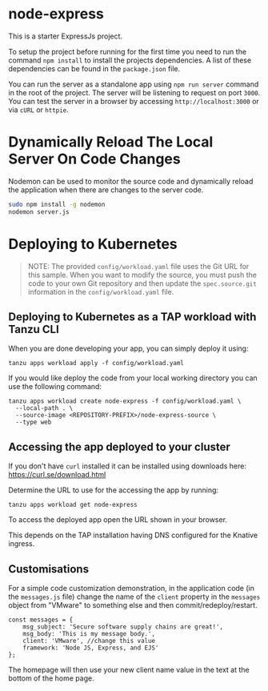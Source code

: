 # node-express

This is a starter ExpressJs project.

To setup the project before running for the first time you need to run the command `npm install` to install the projects dependencies. A list of these dependencies can be found in the `package.json` file.

You can run the server as a standalone app using `npm run server` command in the root of the project. The server will be listening to request on port `3000`. You can test the server in a browser by accessing `http://localhost:3000` or via `cURL` or `httpie`.

# Dynamically Reload The Local Server On Code Changes

Nodemon can be used to monitor the source code and dynamically reload the application when there are changes to the server code.

```bash
sudo npm install -g nodemon
nodemon server.js
```

# Deploying to Kubernetes

> NOTE: The provided `config/workload.yaml` file uses the Git URL for this sample. When you want to modify the source, you must push the code to your own Git repository and then update the `spec.source.git` information in the `config/workload.yaml` file.

## Deploying to Kubernetes as a TAP workload with Tanzu CLI

When you are done developing your app, you can simply deploy it using:

```
tanzu apps workload apply -f config/workload.yaml
```

If you would like deploy the code from your local working directory you can use the following command:

```
tanzu apps workload create node-express -f config/workload.yaml \
  --local-path . \
  --source-image <REPOSITORY-PREFIX>/node-express-source \
  --type web
```

## Accessing the app deployed to your cluster

If you don't have `curl` installed it can be installed using downloads here: https://curl.se/download.html

Determine the URL to use for the accessing the app by running:

```
tanzu apps workload get node-express
```

To access the deployed app open the URL shown in your browser.

This depends on the TAP installation having DNS configured for the Knative ingress.


## Customisations

For a simple code customization demonstration, in the application code (in the `messages.js` file) change the name of the `client` property in the `messages` object from "VMware" to something else and then commit/redeploy/restart.

```nodejs
const messages = {
    msg_subject: 'Secure software supply chains are great!',
    msg_body: 'This is my message body.',
    client: 'VMware', //change this value
    framework: 'Node JS, Express, and EJS'
};
```

The homepage will then use your new client name value in the text at the bottom of the home page.